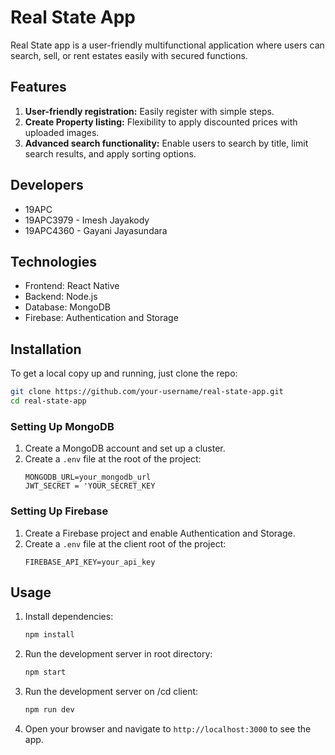# Real State App

Real State app is a user-friendly multifunctional application where users can search, sell, or rent estates easily with secured functions.

## Features

1. **User-friendly registration:** Easily register with simple steps.
2. **Create Property listing:** Flexibility to apply discounted prices with uploaded images.
3. **Advanced search functionality:** Enable users to search by title, limit search results, and apply sorting options.

## Developers

- 19APC
- 19APC3979 - Imesh Jayakody
- 19APC4360 - Gayani Jayasundara

## Technologies

- Frontend: React Native
- Backend: Node.js
- Database: MongoDB
- Firebase: Authentication and Storage

## Installation

To get a local copy up and running, just clone the repo:

```bash
git clone https://github.com/your-username/real-state-app.git
cd real-state-app
```

### Setting Up MongoDB

1. Create a MongoDB account and set up a cluster.
2. Create a `.env` file at the root of the project:
   ```plaintext
   MONGODB_URL=your_mongodb_url
   JWT_SECRET = 'YOUR_SECRET_KEY
   ```

### Setting Up Firebase

1. Create a Firebase project and enable Authentication and Storage.
2. Create a `.env` file at the client root of the project:
   ```plaintext
   FIREBASE_API_KEY=your_api_key
   ```

## Usage

1. Install dependencies:
   ```bash
   npm install
   ```
2. Run the development server in root directory:
   ```bash
   npm start
   ```

3. Run the development server on /cd client:
   ```bash
   npm run dev
   ```

4. Open your browser and navigate to `http://localhost:3000` to see the app.


